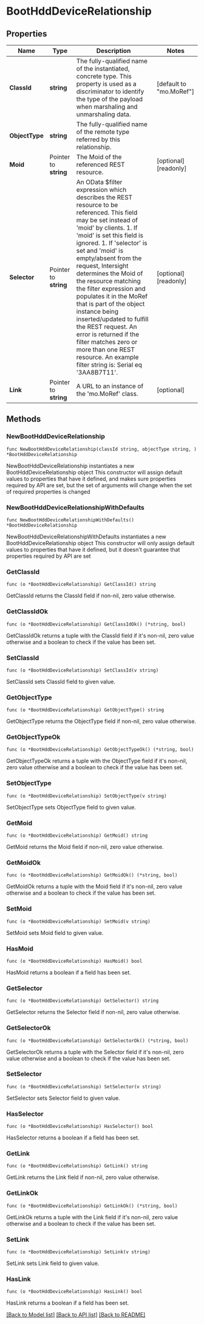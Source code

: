 # BootHddDeviceRelationship

## Properties

Name | Type | Description | Notes
------------ | ------------- | ------------- | -------------
**ClassId** | **string** | The fully-qualified name of the instantiated, concrete type. This property is used as a discriminator to identify the type of the payload when marshaling and unmarshaling data. | [default to "mo.MoRef"]
**ObjectType** | **string** | The fully-qualified name of the remote type referred by this relationship. | 
**Moid** | Pointer to **string** | The Moid of the referenced REST resource. | [optional] [readonly] 
**Selector** | Pointer to **string** | An OData $filter expression which describes the REST resource to be referenced. This field may be set instead of &#39;moid&#39; by clients. 1. If &#39;moid&#39; is set this field is ignored. 1. If &#39;selector&#39; is set and &#39;moid&#39; is empty/absent from the request, Intersight determines the Moid of the resource matching the filter expression and populates it in the MoRef that is part of the object instance being inserted/updated to fulfill the REST request. An error is returned if the filter matches zero or more than one REST resource. An example filter string is: Serial eq &#39;3AA8B7T11&#39;. | [optional] [readonly] 
**Link** | Pointer to **string** | A URL to an instance of the &#39;mo.MoRef&#39; class. | [optional] 

## Methods

### NewBootHddDeviceRelationship

`func NewBootHddDeviceRelationship(classId string, objectType string, ) *BootHddDeviceRelationship`

NewBootHddDeviceRelationship instantiates a new BootHddDeviceRelationship object
This constructor will assign default values to properties that have it defined,
and makes sure properties required by API are set, but the set of arguments
will change when the set of required properties is changed

### NewBootHddDeviceRelationshipWithDefaults

`func NewBootHddDeviceRelationshipWithDefaults() *BootHddDeviceRelationship`

NewBootHddDeviceRelationshipWithDefaults instantiates a new BootHddDeviceRelationship object
This constructor will only assign default values to properties that have it defined,
but it doesn't guarantee that properties required by API are set

### GetClassId

`func (o *BootHddDeviceRelationship) GetClassId() string`

GetClassId returns the ClassId field if non-nil, zero value otherwise.

### GetClassIdOk

`func (o *BootHddDeviceRelationship) GetClassIdOk() (*string, bool)`

GetClassIdOk returns a tuple with the ClassId field if it's non-nil, zero value otherwise
and a boolean to check if the value has been set.

### SetClassId

`func (o *BootHddDeviceRelationship) SetClassId(v string)`

SetClassId sets ClassId field to given value.


### GetObjectType

`func (o *BootHddDeviceRelationship) GetObjectType() string`

GetObjectType returns the ObjectType field if non-nil, zero value otherwise.

### GetObjectTypeOk

`func (o *BootHddDeviceRelationship) GetObjectTypeOk() (*string, bool)`

GetObjectTypeOk returns a tuple with the ObjectType field if it's non-nil, zero value otherwise
and a boolean to check if the value has been set.

### SetObjectType

`func (o *BootHddDeviceRelationship) SetObjectType(v string)`

SetObjectType sets ObjectType field to given value.


### GetMoid

`func (o *BootHddDeviceRelationship) GetMoid() string`

GetMoid returns the Moid field if non-nil, zero value otherwise.

### GetMoidOk

`func (o *BootHddDeviceRelationship) GetMoidOk() (*string, bool)`

GetMoidOk returns a tuple with the Moid field if it's non-nil, zero value otherwise
and a boolean to check if the value has been set.

### SetMoid

`func (o *BootHddDeviceRelationship) SetMoid(v string)`

SetMoid sets Moid field to given value.

### HasMoid

`func (o *BootHddDeviceRelationship) HasMoid() bool`

HasMoid returns a boolean if a field has been set.

### GetSelector

`func (o *BootHddDeviceRelationship) GetSelector() string`

GetSelector returns the Selector field if non-nil, zero value otherwise.

### GetSelectorOk

`func (o *BootHddDeviceRelationship) GetSelectorOk() (*string, bool)`

GetSelectorOk returns a tuple with the Selector field if it's non-nil, zero value otherwise
and a boolean to check if the value has been set.

### SetSelector

`func (o *BootHddDeviceRelationship) SetSelector(v string)`

SetSelector sets Selector field to given value.

### HasSelector

`func (o *BootHddDeviceRelationship) HasSelector() bool`

HasSelector returns a boolean if a field has been set.

### GetLink

`func (o *BootHddDeviceRelationship) GetLink() string`

GetLink returns the Link field if non-nil, zero value otherwise.

### GetLinkOk

`func (o *BootHddDeviceRelationship) GetLinkOk() (*string, bool)`

GetLinkOk returns a tuple with the Link field if it's non-nil, zero value otherwise
and a boolean to check if the value has been set.

### SetLink

`func (o *BootHddDeviceRelationship) SetLink(v string)`

SetLink sets Link field to given value.

### HasLink

`func (o *BootHddDeviceRelationship) HasLink() bool`

HasLink returns a boolean if a field has been set.


[[Back to Model list]](../README.md#documentation-for-models) [[Back to API list]](../README.md#documentation-for-api-endpoints) [[Back to README]](../README.md)


